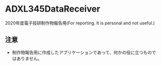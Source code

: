 # ADXL345DataReceiver
2020年度電子技研制作物報告用(For reporting. It is personal and not useful.)

## 注意
- 制作物報告用に作成したアプリケーションであって、何かの役に立つものではありません。
